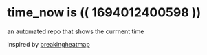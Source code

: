# time_now is (( 1694012400598 ))

an automated repo that shows the currnent time

inspired by [breakingheatmap](https://github.com/breakingheatmap/breakingheatmap)
